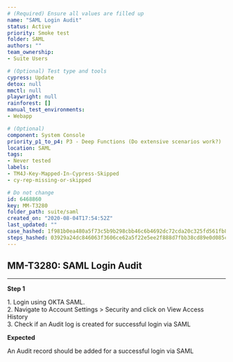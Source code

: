 ```yaml
---
# (Required) Ensure all values are filled up
name: "SAML Login Audit"
status: Active
priority: Smoke test
folder: SAML
authors: ""
team_ownership: 
- Suite Users

# (Optional) Test type and tools
cypress: Update
detox: null
mmctl: null
playwright: null
rainforest: []
manual_test_environments: 
- Webapp

# (Optional)
component: System Console
priority_p1_to_p4: P3 - Deep Functions (Do extensive scenarios work?)
location: SAML
tags: 
- Never tested
labels: 
- TM4J-Key-Mapped-In-Cypress-Skipped
- cy-rep-missing-or-skipped

# Do not change
id: 6468860
key: MM-T3280
folder_path: suite/saml
created_on: "2020-08-04T17:54:52Z"
last_updated: ""
case_hashed: 1f981b0ea480a5f73c5b9b298cbb46c6b4692dc72cda20c325fd561fb82b9337400f4becbd35fa655f9584dbe825f9f7
steps_hashed: 03929a24dc846063f3606ce62a5f22e5ee2f888d7fbb38cd89e0d085c66020dc962845476e5334a7389b0e6f9bf433c2
---
```


## MM-T3280: SAML Login Audit

---

**Step 1**

1\. Login using OKTA SAML.\
2\. Navigate to Account Settings > Security and click on View Access History\
3\. Check if an Audit log is created for successful login via SAML

**Expected**

An Audit record should be added for a successful login via SAML
